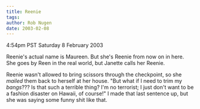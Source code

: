 ```yaml
---
title: Reenie
tags: 
author: Rob Nugen
date: 2003-02-08
---
```


<p class=date>4:54pm PST Saturday 8 February 2003</p>

<p>Reenie's actual name is Maureen.  But she's Reenie from now on in
here.  She goes by Reen in the real world, but Janette calls her
Reenie.</p>

<p>Reenie wasn't allowed to bring scissors through the checkpoint, so
she <em>mailed</em> them back to herself at her house.  "But what if I
need to trim my <em>bangs</em>???  Is that such a terrible thing?  I'm
no terrorist; I just don't want to be a fashion disaster on Hawaii, of
course!"  I made that last sentence up, but she was saying some funny
shit like that.</p>

